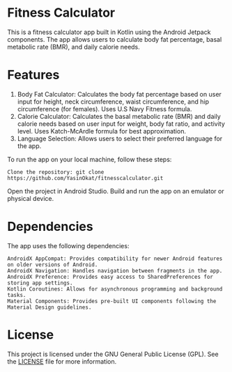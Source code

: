 # Fitness Calculator

This is a fitness calculator app built in Kotlin using the Android Jetpack components. The app allows users to calculate body fat percentage, basal metabolic rate (BMR), and daily calorie needs.

# Features

1. Body Fat Calculator: Calculates the body fat percentage based on user input for height, neck circumference, waist circumference, and hip circumference (for females). Uses U.S Navy Fitness formula.
2. Calorie Calculator: Calculates the basal metabolic rate (BMR) and daily calorie needs based on user input for weight, body fat ratio, and activity level. Uses Katch-McArdle formula for best approximation.
3. Language Selection: Allows users to select their preferred language for the app.

To run the app on your local machine, follow these steps:

    Clone the repository: git clone https://github.com/YasinOkat/fitnesscalculator.git
    
Open the project in Android Studio.
Build and run the app on an emulator or physical device.

# Dependencies

The app uses the following dependencies:

    AndroidX AppCompat: Provides compatibility for newer Android features on older versions of Android.
    AndroidX Navigation: Handles navigation between fragments in the app.
    AndroidX Preference: Provides easy access to SharedPreferences for storing app settings.
    Kotlin Coroutines: Allows for asynchronous programming and background tasks.
    Material Components: Provides pre-built UI components following the Material Design guidelines.

# License

This project is licensed under the GNU General Public License (GPL). See the [LICENSE](LICENSE) file for more information.
